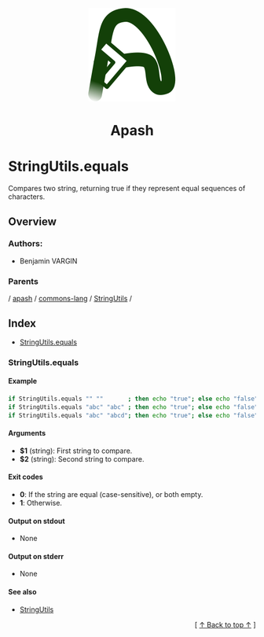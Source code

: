 
<div align='center' id='apash-top'>
  <a href='https://github.com/hastec-fr/apash'>
    <img alt='apash-logo' src='../../../../../../../assets/apash-logo.svg'/>
  </a>

  # Apash
</div>

# StringUtils.equals

Compares two string, returning true if they represent equal sequences of characters.

## Overview

<!-- -->

### Authors:
* Benjamin VARGIN

### Parents
<!-- apash.parentBegin -->
[](../../../../.md) / [apash](../../../apash.md) / [commons-lang](../../commons-lang.md) / [StringUtils](../StringUtils.md) / 
<!-- apash.parentEnd -->

## Index

* [StringUtils.equals](#stringutilsequals)

### StringUtils.equals

#### Example

```bash
if StringUtils.equals "" ""       ; then echo "true"; else echo "false"; # true
if StringUtils.equals "abc" "abc" ; then echo "true"; else echo "false"; # true
if StringUtils.equals "abc" "abcd"; then echo "true"; else echo "false"; # false
```

#### Arguments

* **$1** (string): First string to compare.
* **$2** (string): Second string to compare.

#### Exit codes

* **0**: If the string are equal (case-sensitive), or both empty.
* **1**: Otherwise.

#### Output on stdout

* None

#### Output on stderr

* None

#### See also

* [StringUtils](../StringUtils.md)


  <div align='right'>[ <a href='#apash-top'>↑ Back to top ↑</a> ]</div>

